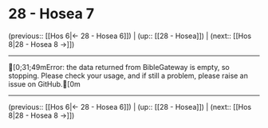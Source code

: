 # 28 - Hosea 7

(previous:: [[Hos 6|← 28 - Hosea 6]]) | (up:: [[28 - Hosea]]) | (next:: [[Hos 8|28 - Hosea 8 →]])

***
[0;31;49mError: the data returned from BibleGateway is empty, so stopping. Please check your usage, and if still a problem, please raise an issue on GitHub.[0m

***

(previous:: [[Hos 6|← 28 - Hosea 6]]) | (up:: [[28 - Hosea]]) | (next:: [[Hos 8|28 - Hosea 8 →]])
